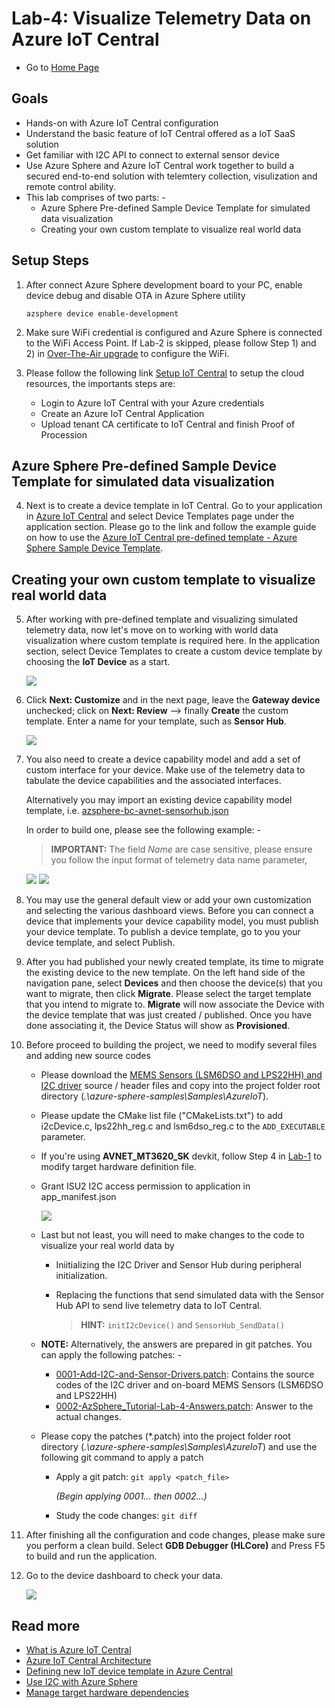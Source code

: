 # Lab-4: Visualize Telemetry Data on Azure IoT Central

- Go to [Home Page](../README.md)

## Goals

- Hands-on with Azure IoT Central configuration
- Understand the basic feature of IoT Central offered as a IoT SaaS solution
- Get familiar with I2C API to connect to external sensor device
- Use Azure Sphere and Azure IoT Central work together to build a secured end-to-end solution with telemtery collection, visulization and remote control ability.
- This lab comprises of two parts: -
	- Azure Sphere Pre-defined Sample Device Template for simulated data visualization
	- Creating your own custom template to visualize real world data 

## Setup Steps

1. After connect Azure Sphere development board to your PC, enable device debug and disable OTA in Azure Sphere utility
   
   `azsphere device enable-development`

2. Make sure WiFi credential is configured and Azure Sphere is connected to the WiFi Access Point. If Lab-2 is skipped, please follow Step 1) and 2) in [Over-The-Air upgrade](lab-2.md) to configure the WiFi.
   
3. Please follow the following link [Setup IoT Central](https://docs.microsoft.com/en-us/azure-sphere/app-development/setup-iot-central) to setup the cloud resources, the importants steps are:
    
    - Login to Azure IoT Central with your Azure credentials
	- Create an Azure IoT Central Application
    - Upload tenant CA certificate to IoT Central and finish Proof of Procession

## Azure Sphere Pre-defined Sample Device Template for simulated data visualization

4. Next is to create a device template in IoT Central.  Go to your application in [Azure IoT Central](https://apps.azureiotcentral.com/) and select Device Templates page under the application section.  Please go to the link and follow the example guide on how to use the [Azure IoT Central pre-defined template - Azure Sphere Sample Device Template](https://github.com/Azure/azure-sphere-samples/blob/master/Samples/AzureIoT/IoTCentral.md#configure-the-azure-iot-central-application).

## Creating your own custom template to visualize real world data

5. After working with pre-defined template and visualizing simulated telemetry data, now let's move on to working with world data visualization where custom template is required here.  In the application section, select Device Templates to create a custom device template by choosing the **IoT Device** as a start.

	![](../img/lab-4/iotcentral_custom_template.png)

6. Click **Next: Customize** and in the next page, leave the **Gateway device** unchecked; click on **Next: Review** --> finally **Create** the custom template.  Enter a name for your template, such as **Sensor Hub**.

	![](../img/lab-4/iotcentral_custom_template_2.png)

7. You also need to create a device capability model and add a set of custom interface for your device.  Make use of the telemetry data to tabulate the device capabilities and the associated interfaces.  
	
	Alternatively you may import an existing device capability model template, i.e. [azsphere-bc-avnet-sensorhub.json](../src/lab-4/answer)

	In order to build one, please see the following example: -

	> **IMPORTANT:** The field *Name* are case sensitive, please ensure you follow the input format of telemetry data name parameter,
	
	
	![](../img/lab-4/iotcentral_capabilities_1.png)
	![](../img/lab-4/iotcentral_capabilities_2.png)


8.  You may use the general default view or add your own customization and selecting the various dashboard views. Before you can connect a device that implements your device capability model, you must publish your device template.  To publish a device template, go to you your device template, and select Publish.

9. After you had published your newly created template, its time to migrate the existing device to the new template. On the left hand side of the navigation pane, select **Devices** and then choose the device(s) that you want to migrate, then click **Migrate**.  Please select the target template that you intend to migrate to.  **Migrate** will now associate the Device with the device template that was just created / published. Once you have done associating it, the Device Status will show as **Provisioned**.

10. Before proceed to building the project, we need to modify several files and adding new source codes 
	
	- Please download the [MEMS Sensors (LSM6DSO and LPS22HH) and I2C driver](../src/lab-4/sensorhub_lsm6ds0_lps22hh) source / header files and copy into the project folder root directory (*.\azure-sphere-samples\Samples\AzureIoT*).
	- Please update the CMake list file ("CMakeLists.txt") to add i2cDevice.c, lps22hh_reg.c and lsm6dso_reg.c to the `ADD_EXECUTABLE` parameter. 
	- If you're using **AVNET_MT3620_SK** devkit, follow Step 4 in [Lab-1](lab-1.md) to modify target hardware definition file.
	- Grant ISU2 I2C access permission to application in app_manifest.json
	
	  ![](../img/lab-4/iotcentral_manifest_isu2.png)
		 
	- Last but not least, you will need to make changes to the code to visualize your real world data by 
	
		- Iniitializing the I2C Driver and Sensor Hub during peripheral initialization.
		- Replacing the functions that send simulated data with the Sensor Hub API to send live telemetry data to IoT Central.
				
			> **HINT:** `initI2cDevice()` and  `SensorHub_SendData()`
		
	- **NOTE:** Alternatively, the answers are prepared in git patches. You can apply the following patches: -  		
		
		- [0001-Add-I2C-and-Sensor-Drivers.patch](../src/lab-4/answer): Contains the source codes of the I2C driver and on-board MEMS Sensors (LSM6DSO and LPS22HH)
		- [0002-AzSphere_Tutorial-Lab-4-Answers.patch](../src/lab-4/answer): Answer to the actual changes.  
		
	- Please copy the patches (\*.patch) into the project folder root directory (*.\azure-sphere-samples\Samples\AzureIoT*) and use the following git command to apply a patch
		
		- Apply a git patch: `git apply <patch_file>` 
			
			*(Begin applying 0001... then 0002...)*
			
		- Study the code changes: `git diff`

11. After finishing all the configuration and code changes, please make sure you perform a clean build.  Select **GDB Debugger (HLCore)** and Press F5 to build and run the application. 

12. Go to the device dashboard to check your data.

    ![](../img/lab-4/SensorHub_Dashboard.png)
	

## Read more

- [What is Azure IoT Central](https://docs.microsoft.com/en-us/azure/iot-central/overview-iot-central)
- [Azure IoT Central Architecture](https://docs.microsoft.com/en-us/azure/iot-central/concepts-architecture)
- [Defining new IoT device template in Azure Central](https://docs.microsoft.com/en-us/azure/iot-central/core/howto-set-up-template)
- [Use I2C with Azure Sphere](https://docs.microsoft.com/en-us/azure-sphere/app-development/i2c)
- [Manage target hardware dependencies](https://docs.microsoft.com/en-us/azure-sphere/app-development/manage-hardware-dependencies)


